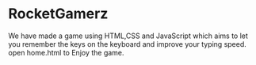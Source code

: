 # RocketGamerz
We have made a game using HTML,CSS and JavaScript which aims to let you remember the keys on the keyboard and improve your typing speed.
open home.html to Enjoy the game.
